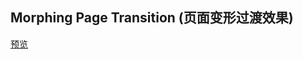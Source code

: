 ## Morphing Page Transition (页面变形过渡效果)

[预览](https://cl9000.gitee.io/web-code/web-library/MorphingPageTransition/)